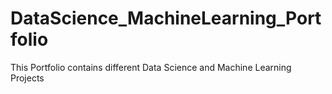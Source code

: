 # DataScience_MachineLearning_Portfolio
 This Portfolio contains different Data Science and Machine Learning Projects 
